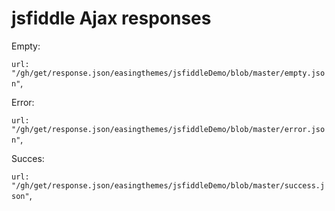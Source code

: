 # jsfiddle Ajax responses

Empty:

```url: "/gh/get/response.json/easingthemes/jsfiddleDemo/blob/master/empty.json"```,

Error:

```url: "/gh/get/response.json/easingthemes/jsfiddleDemo/blob/master/error.json"```,

Succes:

```url: "/gh/get/response.json/easingthemes/jsfiddleDemo/blob/master/success.json"```,
